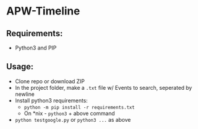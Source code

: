 # APW-Timeline
## Requirements:
* Python3 and PIP
## Usage:
* Clone repo or download ZIP
* In the project folder, make a `.txt` file w/ Events to search, seperated by newline
* Install python3 requirements:
	* `python -m pip install -r requirements.txt`
	* On *nix - `python3` + above command
* `python testgoogle.py` or `python3 ...` as above
